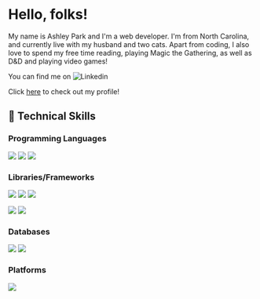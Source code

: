 # Hello, folks! 

My name is Ashley Park and I'm a web developer. I'm from North Carolina, and currently live with my husband and two cats. Apart from coding, I also love to spend my free time reading, playing Magic the Gathering, as well as D&D and playing video games!

You can find me on ![Linkedin](https://img.shields.io/badge/LinkedIn-0077B5?style=for-the-badge&logo=linkedin&logoColor=white "Linkedin Profile")

Click [here](https://www.linkedin.com/in/apark8496/) to check out my profile! 

## 🔧 Technical Skills

### Programming Languages
 ![](https://img.shields.io/badge/HTML5-E34F26?style=for-the-badge&logo=html5&logoColor=white)
 ![](https://img.shields.io/badge/CSS3-1572B6?style=for-the-badge&logo=css3&logoColor=white)
 ![](https://img.shields.io/badge/JavaScript-F7DF1E?style=for-the-badge&logo=javascript&logoColor=black)

### Libraries/Frameworks
![](https://img.shields.io/badge/Node.js-43853D?style=for-the-badge&logo=node.js&logoColor=white)
![](https://img.shields.io/badge/Express.js-404D59?style=for-the-badge)
![](https://img.shields.io/badge/React-20232A?style=for-the-badge&logo=react&logoColor=61DAFB)

![](https://img.shields.io/badge/Bootstrap-563D7C?style=for-the-badge&logo=bootstrap&logoColor=white)
![](https://img.shields.io/badge/jQuery-0769AD?style=for-the-badge&logo=jquery&logoColor=white)

### Databases
![](https://img.shields.io/badge/MongoDB-4EA94B?style=for-the-badge&logo=mongodb&logoColor=white)
![](https://img.shields.io/badge/MySQL-00000F?style=for-the-badge&logo=mysql&logoColor=white)

### Platforms
![](https://img.shields.io/badge/Heroku-430098?style=for-the-badge&logo=heroku&logoColor=white)



<!-- Check out my current ![](https://img.shields.io/badge/GitHub-100000?style=for-the-badge&logo=github&logoColor=white)

[here] -->
